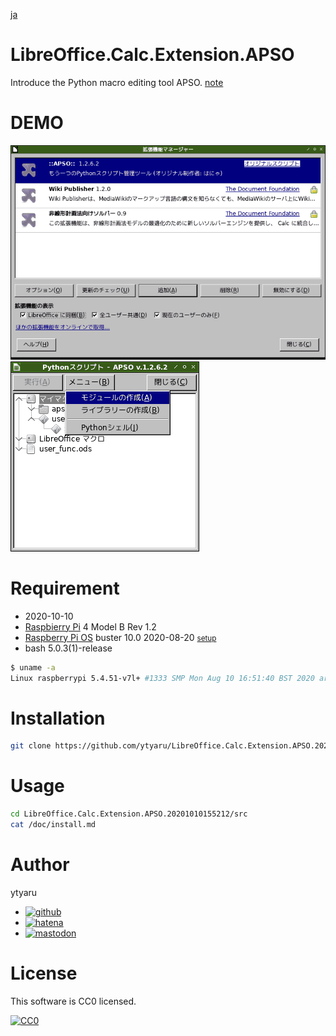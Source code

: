 [ja](./README.ja.md)

# LibreOffice.Calc.Extension.APSO

Introduce the Python macro editing tool APSO. [note](doc/intall.md)

# DEMO

![8](https://github.com/ytyaru/LibreOffice.Calc.Extension.APSO.20201010155212/blob/master/doc/8.png?raw=true)
![C](https://github.com/ytyaru/LibreOffice.Calc.Extension.APSO.20201010155212/blob/master/doc/C.png?raw=true)

# Requirement

* <time datetime="2020-10-10T15:51:59+0900">2020-10-10</time>
* [Raspbierry Pi](https://ja.wikipedia.org/wiki/Raspberry_Pi) 4 Model B Rev 1.2
* [Raspberry Pi OS](https://ja.wikipedia.org/wiki/Raspbian) buster 10.0 2020-08-20 <small>[setup](http://ytyaru.hatenablog.com/entry/2020/10/06/111111)</small>
* bash 5.0.3(1)-release

```sh
$ uname -a
Linux raspberrypi 5.4.51-v7l+ #1333 SMP Mon Aug 10 16:51:40 BST 2020 armv7l GNU/Linux
```

# Installation

```sh
git clone https://github.com/ytyaru/LibreOffice.Calc.Extension.APSO.20201010155212
```

# Usage

```sh
cd LibreOffice.Calc.Extension.APSO.20201010155212/src
cat /doc/install.md
```

# Author

ytyaru

* [![github](http://www.google.com/s2/favicons?domain=github.com)](https://github.com/ytyaru "github")
* [![hatena](http://www.google.com/s2/favicons?domain=www.hatena.ne.jp)](http://ytyaru.hatenablog.com/ytyaru "hatena")
* [![mastodon](http://www.google.com/s2/favicons?domain=mstdn.jp)](https://mstdn.jp/web/accounts/233143 "mastdon")

# License

This software is CC0 licensed.

[![CC0](http://i.creativecommons.org/p/zero/1.0/88x31.png "CC0")](http://creativecommons.org/publicdomain/zero/1.0/deed.en)

